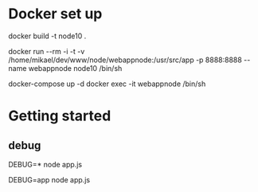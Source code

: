 # Docker set up

docker build -t node10 .

docker run --rm -i -t -v /home/mikael/dev/www/node/webappnode:/usr/src/app -p 8888:8888 --name webappnode node10 /bin/sh

docker-compose up -d
docker exec -it webappnode /bin/sh

# Getting started

## debug 
DEBUG=* node app.js

DEBUG=app node app.js